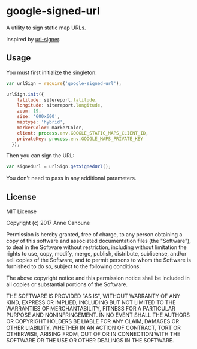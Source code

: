 # google-signed-url #

A utility to sign static map URLs.

Inspired by [url-signer](https://github.com/kamilwaheed/url-signer).

## Usage ##

You must first initialize the singleton:
```javascript
var urlSign = require('google-signed-url');

urlSign.init({
    latitude: sitereport.latitude,
    longitude: sitereport.longitude,
    zoom: 19,
    size: '600x600',
    maptype: 'hybrid',
    markerColor: markerColor,
    client: process.env.GOOGLE_STATIC_MAPS_CLIENT_ID,
    privateKey: process.env.GOOGLE_MAPS_PRIVATE_KEY
  });
```
Then you can sign the URL:
```javascript
var signedUrl = urlSign.getSignedUrl();
```
You don't need to pass in any additional parameters.

## License ##
MIT License

Copyright (c) 2017 Anne Canoune

Permission is hereby granted, free of charge, to any person obtaining a copy
of this software and associated documentation files (the "Software"), to deal
in the Software without restriction, including without limitation the rights
to use, copy, modify, merge, publish, distribute, sublicense, and/or sell
copies of the Software, and to permit persons to whom the Software is
furnished to do so, subject to the following conditions:

The above copyright notice and this permission notice shall be included in all
copies or substantial portions of the Software.

THE SOFTWARE IS PROVIDED "AS IS", WITHOUT WARRANTY OF ANY KIND, EXPRESS OR
IMPLIED, INCLUDING BUT NOT LIMITED TO THE WARRANTIES OF MERCHANTABILITY,
FITNESS FOR A PARTICULAR PURPOSE AND NONINFRINGEMENT. IN NO EVENT SHALL THE
AUTHORS OR COPYRIGHT HOLDERS BE LIABLE FOR ANY CLAIM, DAMAGES OR OTHER
LIABILITY, WHETHER IN AN ACTION OF CONTRACT, TORT OR OTHERWISE, ARISING FROM,
OUT OF OR IN CONNECTION WITH THE SOFTWARE OR THE USE OR OTHER DEALINGS IN THE
SOFTWARE.
